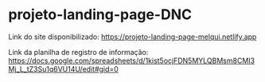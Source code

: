 # projeto-landing-page-DNC

Link do site disponibilizado: https://projeto-landing-page-melqui.netlify.app

Link da planilha de registro de informação: https://docs.google.com/spreadsheets/d/1kist5ocjFDN5MYLQBMsm8CMI3Mj_L_tZ3Su1q6VU14U/edit#gid=0 
